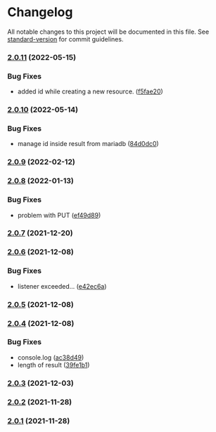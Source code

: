 # Changelog

All notable changes to this project will be documented in this file. See [standard-version](https://github.com/conventional-changelog/standard-version) for commit guidelines.

### [2.0.11](https://github.com/jlguenego/crudity/compare/v2.0.10...v2.0.11) (2022-05-15)


### Bug Fixes

* added id while creating a new resource. ([f5fae20](https://github.com/jlguenego/crudity/commit/f5fae20ccdbc2e6861f74fbc9e35959b543a47d7))

### [2.0.10](https://github.com/jlguenego/crudity/compare/v2.0.9...v2.0.10) (2022-05-14)


### Bug Fixes

* manage id inside result from mariadb ([84d0dc0](https://github.com/jlguenego/crudity/commit/84d0dc08a0970c210ea4b901982aa90cd629d2ec))

### [2.0.9](https://github.com/jlguenego/crudity/compare/v2.0.8...v2.0.9) (2022-02-12)

### [2.0.8](https://github.com/jlguenego/crudity/compare/v2.0.7...v2.0.8) (2022-01-13)


### Bug Fixes

* problem with PUT ([ef49d89](https://github.com/jlguenego/crudity/commit/ef49d898545d4603e1d2850f83424de5db062d83))

### [2.0.7](https://github.com/jlguenego/crudity/compare/v2.0.6...v2.0.7) (2021-12-20)

### [2.0.6](https://github.com/jlguenego/crudity/compare/v2.0.5...v2.0.6) (2021-12-08)


### Bug Fixes

* listener exceeded... ([e42ec6a](https://github.com/jlguenego/crudity/commit/e42ec6a73fb8b7d29cb045f79b81f8da164409f5))

### [2.0.5](https://github.com/jlguenego/crudity/compare/v2.0.4...v2.0.5) (2021-12-08)

### [2.0.4](https://github.com/jlguenego/crudity/compare/v2.0.3...v2.0.4) (2021-12-08)


### Bug Fixes

* console.log ([ac38d49](https://github.com/jlguenego/crudity/commit/ac38d49783ef3b4d8dddec02e20a61b23534c36e))
* length of result ([39fe1b1](https://github.com/jlguenego/crudity/commit/39fe1b14ec9fe12ca30bb20abb7ed7e9b9cfed96))

### [2.0.3](https://github.com/jlguenego/crudity/compare/v2.0.2...v2.0.3) (2021-12-03)

### [2.0.2](https://github.com/jlguenego/crudity/compare/v2.0.1...v2.0.2) (2021-11-28)

### [2.0.1](https://github.com/jlguenego/crudity/compare/v1.2.7...v2.0.1) (2021-11-28)

